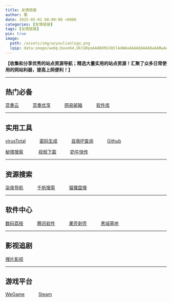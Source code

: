 ```yaml
---
title: 友情链接
author: 蜀
date: 2025-05-01 08:00:00 +0800
categories: [友情链接]
tags: [友情链接]
pin: true
image:
  path: /assets/img/wzyoulianlogo.png
  lqip: data:image/webp;base64,UklGRpoAAABXRUJQVlA4WAoAAAAQAAAADwAABwAAQUxQSDIAAAARL0AmbZurmr57yyIiqE8oiG0bejIYEQTgqiDA9vqnsUSI6H+oAERp2HZ65qP/VIAWAFZQOCBCAAAA8AEAnQEqEAAIAAVAfCWkAALp8sF8rgRgAP7o9FDvMCkMde9PK7euH5M1m6VWoDXf2FkP3BqV0ZYbO6NA/VFIAAAA
---
```


 **【收集和分享优秀的站点资源导航；精选大量实用的站点资源！汇聚了众多日常使用的网站利器，提高上网便利！】** 

---

## 热门必备

[蓝奏云](https://www.lanzou.com) &nbsp;&nbsp;&nbsp;&nbsp;&nbsp;&nbsp;&nbsp;&nbsp;&nbsp;
[蓝奏优享](https://www.ilanzou.com) &nbsp;&nbsp;&nbsp;&nbsp;&nbsp;&nbsp;&nbsp;&nbsp;&nbsp;
[网易邮箱](https://email.163.com/) &nbsp;&nbsp;&nbsp;&nbsp;&nbsp;&nbsp;&nbsp;&nbsp;&nbsp;
[软件库](https://www.ilanzou.com/s/wEEZ2L3i?)

---

## 实用工具

[virusTotal](https://www.virustotal.com/gui/home/search) &nbsp;&nbsp;&nbsp;&nbsp;&nbsp;&nbsp;&nbsp;&nbsp;&nbsp;
[密码生成](https://www.lddgo.net/string/randompassword) &nbsp;&nbsp;&nbsp;&nbsp;&nbsp;&nbsp;&nbsp;&nbsp;&nbsp;
[自我IP查询](https://www.ip111.cn) &nbsp;&nbsp;&nbsp;&nbsp;&nbsp;&nbsp;&nbsp;&nbsp;&nbsp;
[Github](https://www.github.com) &nbsp;&nbsp;&nbsp;&nbsp;&nbsp;&nbsp;&nbsp;&nbsp;&nbsp;

[秘塔搜索](https://metaso.cn)  &nbsp;&nbsp;&nbsp;&nbsp;&nbsp;&nbsp;&nbsp;&nbsp;&nbsp;&nbsp;
[视频下载](https://tiqu.cc)  &nbsp;&nbsp;&nbsp;&nbsp;&nbsp;&nbsp;&nbsp;&nbsp;&nbsp;
[奶牛快传](https://cowtransfer.com) &nbsp;&nbsp;&nbsp;&nbsp;&nbsp;&nbsp;&nbsp;&nbsp;&nbsp;

---

## 资源搜索

[柒夜导航](https://nav.qinight.com) &nbsp;&nbsp;&nbsp;&nbsp;&nbsp;&nbsp;&nbsp;&nbsp;&nbsp;
[千帆搜索](https://pan.qianfan.app) &nbsp;&nbsp;&nbsp;&nbsp;&nbsp;&nbsp;&nbsp;&nbsp;&nbsp;
[猫狸盘搜](https://www.alipansou.com)

---

## 软件中心

[数码荔枝](https://lizhi.shop) &nbsp;&nbsp;&nbsp;&nbsp;&nbsp;&nbsp;&nbsp;&nbsp;&nbsp;
[腾讯软件](https://pc.qq.com) &nbsp;&nbsp;&nbsp;&nbsp;&nbsp;&nbsp;&nbsp;&nbsp;&nbsp;
[果壳剥壳](https://www.ghxi.com) &nbsp;&nbsp;&nbsp;&nbsp;&nbsp;&nbsp;&nbsp;&nbsp;&nbsp;
[黑域基地](https://www.hybase.com) 

---

## 影视追剧

[搜片影视](https://soupian.pro)

---

## 游戏平台

[WeGame](https://www.wegame.com.cn) &nbsp;&nbsp;&nbsp;&nbsp;&nbsp;&nbsp;&nbsp;&nbsp;&nbsp;
[Steam](https://store.steampowered.com)


